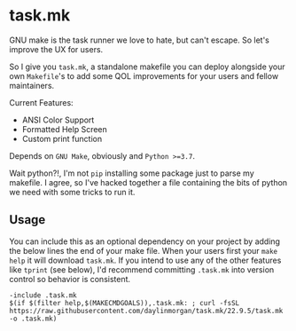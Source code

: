 # task.mk

GNU make is the task runner we love to hate, but can't escape. So let's improve the UX for users.

So I give you `task.mk`, a standalone makefile you can deploy alongside your own
`Makefile`'s to add some QOL improvements for your users and fellow maintainers.

Current Features:
  - ANSI Color Support
  - Formatted Help Screen
  - Custom print function

Depends on `GNU Make`, obviously and `Python >=3.7`.

Wait python?!, I'm not `pip` installing some package just to parse my makefile.
I agree, so I've hacked together a file containing the bits of python we need with some tricks to run it.

## Usage

You can include this as an optional dependency on your project by adding the below lines the end of your make file.
When your users first your `make help` it will download `task.mk`.
If you intend to use any of the other features like `tprint` (see below),
I'd recommend committing `.task.mk` into version control so behavior is consistent.

```make
-include .task.mk
$(if $(filter help,$(MAKECMDGOALS)),.task.mk: ; curl -fsSL https://raw.githubusercontent.com/daylinmorgan/task.mk/22.9.5/task.mk -o .task.mk)
```
